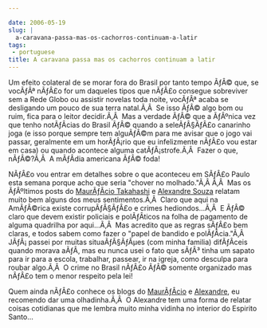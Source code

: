 ```yaml
---

date: 2006-05-19
slug: |
  a-caravana-passa-mas-os-cachorros-continuam-a-latir
tags:
 - portuguese
title: A caravana passa mas os cachorros continuam a latir
---
```


Um efeito colateral de se morar fora do Brasil por tanto tempo ÃƒÂ© que,
se vocÃƒÂª nÃƒÂ£o for um daqueles tipos que nÃƒÂ£o consegue sobreviver
sem a Rede Globo ou assistir novelas toda noite, vocÃƒÂª acaba se
desligando um pouco de sua terra natal.Ã‚Â  Se isso ÃƒÂ© algo bom ou
ruim, fica para o leitor decidir.Ã‚Â  Mas a verdade ÃƒÂ© que a ÃƒÂºnica
vez que tenho notÃƒÂ­cias do Brasil ÃƒÂ© quando a seleÃƒÂ§ÃƒÂ£o
canarinho joga (e isso porque sempre tem alguÃƒÂ©m para me avisar que o
jogo vai passar, geralmente em um horÃƒÂ¡rio que eu infelizmente nÃƒÂ£o
vou estar em casa) ou quando acontece alguma catÃƒÂ¡strofe.Ã‚Â  Fazer o
que, nÃƒÂ©?Ã‚Â  A mÃƒÂ­dia americana ÃƒÂ© foda!

NÃƒÂ£o vou entrar em detalhes sobre o que aconteceu em SÃƒÂ£o Paulo esta
semana porque acho que seria "chover no molhado."Ã‚Â Ã‚Â  Mas os
ÃƒÂºltimos posts do [MaurÃƒÂ­cio
Takahashi](http://www.mauriciotakahashi.com/) e [Alexandre
Souza](http://tabajara-labs.blogspot.com/2006/05/qual-titulo-posso-colocar-num-post.html)
relatam muito bem alguns dos meus sentimentos.Ã‚Â  Claro que aqui na
AmÃƒÂ©rica existe corrupÃƒÂ§ÃƒÂ£o e crimes hediondos...Ã‚Â  E ÃƒÂ© claro
que devem existir policiais e polÃƒÂ­ticos na folha de pagamento de
alguma quadrilha por aqui...Ã‚Â  Mas acredito que as regras sÃƒÂ£o bem
claras, e todos sabem como fazer o "papel de bandido e polÃƒÂ­cia."Ã‚Â 
JÃƒÂ¡ passei por muitas situaÃƒÂ§ÃƒÂµes (com minha familia) difÃƒÂ­ceis
quando morava aÃƒÂ­, mas eu nunca usei o fato que sÃƒÂ³ tinha um sapato
para ir para a escola, trabalhar, passear, ir na igreja, como desculpa
para roubar algo.Ã‚Â  O crime no Brasil nÃƒÂ£o ÃƒÂ© somente organizado
mas nÃƒÂ£o tem o menor respeito pela lei!

Quem ainda nÃƒÂ£o conhece os blogs do
[MaurÃƒÂ­cio](http://www.mauriciotakahashi.com/) e
[Alexandre](http://tabajara-labs.blogspot.com/), eu recomendo dar uma
olhadinha.Ã‚Â  O Alexandre tem uma forma de relatar coisas cotidianas
que me lembra muito minha vidinha no interior do Espirito Santo...
